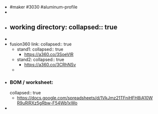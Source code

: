 - #maker #3030 #aluminum-profile
-
- working directory:
  collapsed:: true
	-
-
- fusion360 link:
  collapsed:: true
	- stand1:
	  collapsed:: true
		- https://a360.co/3SoeVlR
	- stand2:
	  collapsed:: true
		- https://a360.co/3CRhNSv
	-
- ### BOM / worksheet:
  collapsed:: true
	- https://docs.google.com/spreadsheets/d/1VkJmz21TFniHFH8iA10WR9uRlRXz5gRbw-F54Wb1xWo
-